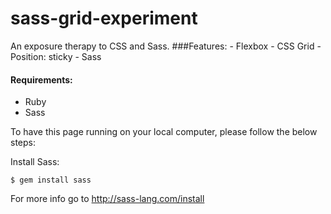# sass-grid-experiment
An exposure therapy to CSS and Sass. 
###Features:
    - Flexbox 
    - CSS Grid
    - Position: sticky
    - Sass 
#### Requirements:

- Ruby
- Sass

To have this page running on your local computer, please follow the below steps:

Install Sass:
```
$ gem install sass
```

For more info go to http://sass-lang.com/install